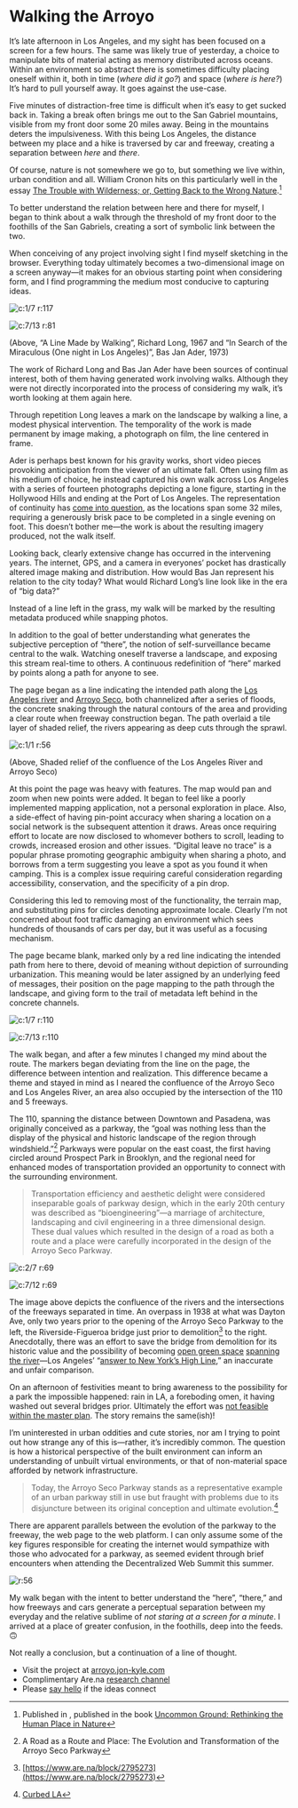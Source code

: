 # Walking the Arroyo

It’s late afternoon in Los Angeles, and my sight has been focused on a screen for a few hours. The same was likely true of yesterday, a choice to manipulate bits of material acting as memory distributed across oceans. Within an environment so abstract there is sometimes difficulty placing oneself within it, both in time (*where did it go?*) and space (*where is here?*) It’s hard to pull yourself away. It goes against the use-case.

Five minutes of distraction-free time is difficult when it’s easy to get sucked back in. Taking a break often brings me out to the San Gabriel mountains, visible from my front door some 20 miles away. Being in the mountains deters the impulsiveness. With this being Los Angeles, the distance between my place and a hike is traversed by car and freeway, creating a separation between *here* and *there*.

<!-- more -->

Of course, nature is not somewhere we go to, but something we live within, urban condition and all. William Cronon hits on this particularly well in the essay [The Trouble with Wilderness; or, Getting Back to the Wrong Nature](http://williamcronon.net/writing/Trouble_with_Wilderness_Main.html).[^1]

To better understand the relation between here and there for myself, I began to think about a walk through the threshold of my front door to the foothills of the San Gabriels, creating a sort of symbolic link between the two.

When conceiving of any project involving sight I find myself sketching in the browser. Everything today ultimately becomes a two-dimensional image on a screen anyway—it makes for an obvious starting point when considering form, and I find programming the medium most conducive to capturing ideas.

![c:1/7 r:117](linewalking_117.jpg)

![c:7/13 r:81](waitakere-ader-searchin_81.jpg)

(Above, “A Line Made by Walking”, Richard Long, 1967 and “In Search of the Miraculous (One night in Los Angeles)”, Bas Jan Ader, 1973)

The work of Richard Long and Bas Jan Ader have been sources of continual interest, both of them having generated work involving walks. Although they were not directly incorporated into the process of considering my walk, it’s worth looking at them again here.

Through repetition Long leaves a mark on the landscape by walking a line, a modest physical intervention. The temporality of the work is made permanent by image making, a photograph on film, the line centered in frame.

Ader is perhaps best known for his gravity works, short video pieces provoking anticipation from the viewer of an ultimate fall. Often using film as his medium of choice, he instead captured his own walk across Los Angeles with a series of fourteen photographs depicting a lone figure, starting in the Hollywood Hills and ending at the Port of Los Angeles. The representation of continuity has [come into question](https://willcenci.com/projects-2/in-search-of-in-search-of-the-miraculous/), as the locations span some 32 miles, requiring a generously brisk pace to be completed in a single evening on foot. This doesn’t bother me—the work is about the resulting imagery produced, not the walk itself.

Looking back, clearly extensive change has occurred in the intervening years. The internet, GPS, and a camera in everyones’ pocket has drastically altered image making and distribution. How would Bas Jan represent his relation to the city today? What would Richard Long’s line look like in the era of “big data?”

Instead of a line left in the grass, my walk will be marked by the resulting metadata produced while snapping photos.

In addition to the goal of better understanding what generates the subjective perception of “there”, the notion of self-surveillance became central to the walk. Watching oneself traverse a landscape, and exposing this stream real-time to others. A continuous redefinition of “here” marked by points along a path for anyone to see.

The page began as a line indicating the intended path along the [Los Angeles river](https://en.wikipedia.org/wiki/Los_Angeles_River) and [Arroyo Seco](https://en.wikipedia.org/wiki/Arroyo_Seco_(Los_Angeles_County)), both channelized after a series of floods, the concrete snaking through the natural contours of the area and providing a clear route when freeway construction began. The path overlaid a tile layer of shaded relief, the rivers appearing as deep cuts through the sprawl.

![c:1/1 r:56](arroyo-relief_56.png)

(Above, Shaded relief of the confluence of the Los Angeles River and Arroyo Seco)

At this point the page was heavy with features. The map would pan and zoom when new points were added. It began to feel like a poorly implemented mapping application, not a personal exploration in place. Also, a side-effect of having pin-point accuracy when sharing a location on a social network is the subsequent attention it draws. Areas once requiring effort to locate are now disclosed to whomever bothers to scroll, leading to crowds, increased erosion and other issues. “Digital leave no trace” is a popular phrase promoting geographic ambiguity when sharing a photo, and borrows from a term suggesting you leave a spot as you found it when camping. This is a complex issue requiring careful consideration regarding accessibility, conservation, and the specificity of a pin drop.

Considering this led to removing most of the functionality, the terrain map, and substituting pins for circles denoting approximate locale. Clearly I’m not concerned about foot traffic damaging an environment which sees hundreds of thousands of cars per day, but it was useful as a focusing mechanism.

The page became blank, marked only by a red line indicating the intended path from here to there, devoid of meaning without depiction of surrounding urbanization. This meaning would be later assigned by an underlying feed of messages, their position on the page mapping to the path through the landscape, and giving form to the trail of metadata left behind in the concrete channels.

![c:1/7 r:110](walk-1_110.png)

![c:7/13 r:110](walk-2_110.png)

The walk began, and after a few minutes I changed my mind about the route. The markers began deviating from the line on the page, the difference between intention and realization. This difference became a theme and stayed in mind as I neared the confluence of the Arroyo Seco and Los Angeles River, an area also occupied by the intersection of the 110 and 5 freeways.

The 110, spanning the distance between Downtown and Pasadena, was originally conceived as a parkway, the “goal was nothing less than the display of the physical and historic landscape of the region through windshield.”[^2] Parkways were popular on the east coast, the first having circled around Prospect Park in Brooklyn, and the regional need for enhanced modes of transportation provided an opportunity to connect with the surrounding environment.

> Transportation efficiency and aesthetic delight were considered inseparable goals of parkway design, which in the early 20th century was described as “bioengineering”—a marriage of architecture, landscaping and civil engineering in a three dimensional design. These dual values which resulted in the design of a road as both a route and a place were carefully incorporated in the design of the Arroyo Seco Parkway.

![c:2/7 r:69](dayton-1_69.jpg)

![c:7/12 r:69](dayton-2_69.jpg)

The image above depicts the confluence of the rivers and the intersections of the freeways separated in time. An overpass in 1938 at what was Dayton Ave, only two years prior to the opening of the Arroyo Seco Parkway to the left, the Riverside-Figueroa bridge just prior to demolition[^3] to the right. Anecdotally, there was an effort to save the bridge from demolition for its historic value and the possibility of becoming [open green space](https://www.youtube.com/watch?v=ei1K9kz_2ns) [spanning the river](http://www.theeastsiderla.com/2013/09/is-it-too-late-to-save-the-riverside-figueroa-bridge/)—Los Angeles’ “[answer to New York’s High Line](http://laist.com/2014/06/03/sorry_la_wont_get_its_own_awesome_h.php),” an inaccurate and unfair comparison.

On an afternoon of festivities meant to bring awareness to the possibility for a park the impossible happened: rain in LA, a foreboding omen, it having washed out several bridges prior. Ultimately the effort was [not feasible](https://la.streetsblog.org/2014/06/02/judge-denies-demolition-injunction-for-riverside-figueroa-bridge/) [within the master plan](http://www.latimes.com/local/lanow/la-me-ln-riverside-bridge-challenge-20140530-story.html). The story remains the same(ish)!

I’m uninterested in urban oddities and cute stories, nor am I trying to point out how strange any of this is—rather, it’s incredibly common. The question is how a historical perspective of the built environment can inform an understanding of unbuilt virtual environments, or that of non-material space afforded by network infrastructure.

> Today, the Arroyo Seco Parkway stands as a representative example of an urban parkway still in use but fraught with problems due to its disjuncture between its original conception and ultimate evolution.[^5]

There are apparent parallels between the evolution of the parkway to the freeway, the web page to the web platform. I can only assume some of the key figures responsible for creating the internet would sympathize with those who advocated for a parkway, as seemed evident through brief encounters when attending the Decentralized Web Summit this summer.

![r:56](feed-freeway_56.jpg)

My walk began with the intent to better understand the “here”, “there,” and how freeways and cars generate a perceptual separation between my everyday and the relative sublime of *not staring at a screen for a minute*. I arrived at a place of greater confusion, in the foothills, deep into the feeds. 🙃

Not really a conclusion, but a continuation of a line of thought.

- Visit the project at [arroyo.jon-kyle.com](https://arroyo.jon-kyle.com)
- Complimentary Are.na [research channel](https://www.are.na/jon-kyle-mohr/walking-the-arroyo)
- Please [say hello](contact@jon-kyle.com) if the ideas connect

[^1]: Published in , published in the book [Uncommon Ground: Rethinking the Human Place in Nature](http://books.wwnorton.com/books/Uncommon-Ground/)
[^2]: A Road as a Route and Place: The Evolution and Transformation of the Arroyo Seco Parkway
[^3]: [https://www.are.na/block/2795273](https://www.are.na/block/2795273)
[^4]: Unrelated, but before the parkway or any of these spans were constructed there was an elevated bicycle path, the “[California Cycleway](https://en.wikipedia.org/wiki/California_Cycleway)”, which ran through this area.
[^5]: [Curbed LA](https://la.curbed.com/2015/8/19/9936922/la-river-before-concrete-after)
[^6]: Henri Focillon, via [The Shape of Time](https://en.wikipedia.org/wiki/The_Shape_of_Time)
[^7]: [The Arroyo Seco Watershed Restoration Feasibility Study](http://s3.amazonaws.com/arena-attachments/2753184/131c9d72030337c959626b5bacdf957d.pdf?1537672328), Tim Brick